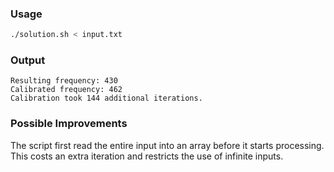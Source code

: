 ### Usage

```bash
./solution.sh < input.txt
```

### Output

```
Resulting frequency: 430
Calibrated frequency: 462
Calibration took 144 additional iterations.
```

### Possible Improvements

The script first read the entire input into an array before it starts processing.
This costs an extra iteration and restricts the use of infinite inputs.
